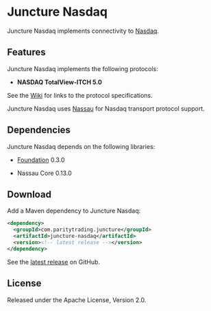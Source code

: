 # Juncture Nasdaq

Juncture Nasdaq implements connectivity to [Nasdaq][].

  [Nasdaq]: http://nasdaq.com

## Features

Juncture Nasdaq implements the following protocols:

- **NASDAQ TotalView-ITCH 5.0**

See the [Wiki][] for links to the protocol specifications.

  [Wiki]: https://github.com/paritytrading/juncture/wiki/

Juncture Nasdaq uses [Nassau][] for Nasdaq transport protocol support.

  [Nassau]: https://github.com/paritytrading/nassau

## Dependencies

Juncture Nasdaq depends on the following libraries:

- [Foundation][] 0.3.0
- Nassau Core 0.13.0

  [Foundation]: https://github.com/paritytrading/foundation

## Download

Add a Maven dependency to Juncture Nasdaq:

```xml
<dependency>
  <groupId>com.paritytrading.juncture</groupId>
  <artifactId>juncture-nasdaq</artifactId>
  <version><!-- latest release --></version>
</dependency>
```

See the [latest release][] on GitHub.

  [latest release]: https://github.com/paritytrading/juncture/releases/latest

## License

Released under the Apache License, Version 2.0.
